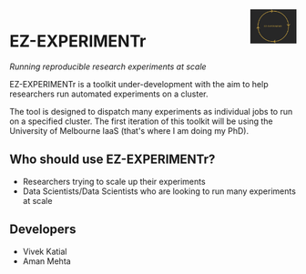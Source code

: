 <a href="">
    <img src="ez-experimentr.png" align="right" height="60" />
</a>

# EZ-EXPERIMENTr

*Running reproducible research experiments at scale*

EZ-EXPERIMENTr is a toolkit under-development with the aim to help researchers run automated experiments on a cluster. 

The tool is designed to dispatch many experiments as individual jobs to run on a specified cluster. The first iteration of this toolkit will be using the University of Melbourne IaaS (that's where I am doing my PhD).

## Who should use EZ-EXPERIMENTr?
- Researchers trying to scale up their experiments
- Data Scientists/Data Scientists who are looking to run many experiments at scale

## Developers
- Vivek Katial
- Aman Mehta

